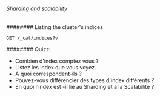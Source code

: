 ###### Sharding and scalability

######## Listing the cluster's indices

```
GET /_cat/indices?v
```

######## Quizz: 

- Combien d'index comptez vous ?
- Listez les index que vous voyez.
- A quoi correspondent-ils ? 
- Pouvez-vous différencier des types d'index différents ?
- En quoi l'index est -il lié au Sharding et à la Scalabilité ?
